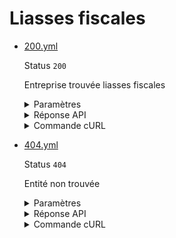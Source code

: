 # Liasses fiscales
* [200.yml](200.yml)

  Status `200`

  Entreprise trouvée liasses fiscales

  <details><summary>Paramètres</summary>
  <p>

  ```json
  {
    "siren": "306138900",
    "year": 2024
  }
  ```

  </p>
  </details>

  <details><summary>Réponse API</summary>
  <p>

  ```json
  {
    "data": {
      "obligations_fiscales": [
        {
          "id": "100209489259",
          "code": "IS",
          "libelle": "Impôt sur les sociétés",
          "reference": "IS1",
          "regime": "string"
        }
      ],
      "declarations": [
        {
          "numero_imprime": "2033A",
          "regime": {
            "code": "RN",
            "libelle": "Réel simplifié"
          },
          "date_declaration": "2012-12-26",
          "date_fin_exercice": "2012-12-31",
          "duree_exercice": 365,
          "millesime": "201701",
          "donnees": [
            {
              "code": "GR",
              "code_EDI": "GR:C889:7111:1:TBX",
              "code_absolu": "2006744",
              "code_type_donnee": "CCI",
              "intitule": "Déposé néant",
              "code_nref": "304651",
              "valeurs": [
                "4245",
                "5672"
              ]
            }
          ]
        }
      ]
    },
    "links": {
    },
    "meta": {
      "internal_id_itip": "100004763104"
    }
  }
  ```

  </p>
  </details>

  <details><summary>Commande cURL</summary>
  <p>

  ```bash
  curl -H "Authorization: Bearer $token" \
    -G -d 'recipient=10000001700010' -d 'context=Contexte+de+la+requ%C3%AAte' -d 'object=Objet+de+la+requ%C3%AAte' \
    --url "https://staging.entreprise.api.gouv.fr/v3/dgfip/unites_legales/306138900/liasses_fiscales/2024"
  ```

  </p>
  </details>
* [404.yml](404.yml)

  Status `404`

  Entité non trouvée

  <details><summary>Paramètres</summary>
  <p>

  ```json
  {
    "siren": "552032534",
    "year": 2024
  }
  ```

  </p>
  </details>

  <details><summary>Réponse API</summary>
  <p>

  ```json
  {
    "errors": [
      {
        "code": "03003",
        "title": "Entité non trouvée",
        "detail": "Le ou les paramètre(s) d'entrée n'existent pas, ne sont pas connus, ou ne comportent aucune information pour cet appel. Veuillez vérifier que votre recherche est couverte par le périmètre de l'API.",
        "source": null,
        "meta": {
          "provider": "DGFIP - Adélie"
        }
      }
    ]
  }
  ```

  </p>
  </details>

  <details><summary>Commande cURL</summary>
  <p>

  ```bash
  curl -H "Authorization: Bearer $token" \
    -G -d 'recipient=10000001700010' -d 'context=Contexte+de+la+requ%C3%AAte' -d 'object=Objet+de+la+requ%C3%AAte' \
    --url "https://staging.entreprise.api.gouv.fr/v3/dgfip/unites_legales/552032534/liasses_fiscales/2024"
  ```

  </p>
  </details>
